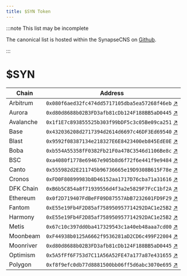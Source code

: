 ```yaml
---
title: $SYN Token
---
```


:::note This list may be incomplete

The canonical list is hosted within the SynapseCNS on [Github](https://github.com/synapsecns/synapse-contracts).

:::

# $SYN

| Chain     | Address                                      |
|-----------|----------------------------------------------|
| Arbitrum  | `0x080f6aed32fc474dd5717105dba5ea57268f46eb` [↗](https://arbiscan.io/address/0x080f6aed32fc474dd5717105dba5ea57268f46eb) |
| Aurora    | `0xd80d8688b02B3FD3afb81cDb124F188BB5aD0445` [↗](https://explorer.mainnet.aurora.dev/address/0xd80d8688b02B3FD3afb81cDb124F188BB5aD0445) |
| Avalanche | `0x1f1E7c893855525b303f99bDF5c3c05Be09ca251` [↗](https://snowscan.xyz/address/0x1f1E7c893855525b303f99bDF5c3c05Be09ca251) |
| Base      | `0x432036208d2717394d2614d6697c46DF3Ed69540` [↗](https://basescan.org/address/0x432036208d2717394d2614d6697c46DF3Ed69540) |
| Blast     | `0x9592f08387134e218327E6E8423400eb845EdE0E` [↗](https://blastscan.io/address/0x9592f08387134e218327E6E8423400eb845EdE0E) |
| Boba      | `0xb554A55358fF0382Fb21F0a478C3546d1106Be8c` [↗](https://blockexplorer.boba.network/address/0xb554A55358fF0382Fb21F0a478C3546d1106Be8c) |
| BSC       | `0xa4080f1778e69467e905b8d6f72f6e441f9e9484` [↗](https://bscscan.com/address/0xa4080f1778e69467e905b8d6f72f6e441f9e9484) |
| Canto     | `0x555982d2E211745b96736665e19D9308B615F78e` [↗](https://canto.dex.guru/address/0x555982d2E211745b96736665e19D9308B615F78e) |
| Cronos    | `0xFD0F80899983b8D46152aa1717D76cba71a31616` [↗](https://cronos.org/explorer/address/0xFD0F80899983b8D46152aa1717D76cba71a31616) |
| DFK Chain | `0xB6b5C854a8f71939556d4f3a2e5829F7FcC1bf2A` [↗](https://dfkchain.com/address/0xB6b5C854a8f71939556d4f3a2e5829F7FcC1bf2A) |
| Ethereum  | `0x0f2D719407FdBeFF09D87557AbB7232601FD9F29` [↗](https://etherscan.io/address/0x0f2D719407FdBeFF09D87557AbB7232601FD9F29) |
| Fantom    | `0xE55e19Fb4F2D85af758950957714292DAC1e25B2` [↗](https://ftmscan.com/address/0xE55e19Fb4F2D85af758950957714292DAC1e25B2) |
| Harmony   | `0xE55e19Fb4F2D85af758950957714292DAC1e25B2` [↗](https://explorer.harmony.one/address/0xE55e19Fb4F2D85af758950957714292DAC1e25B2) |
| Metis     | `0x67c10c397dd0ba417329543c1a40eb48aaa7cd00` [↗](https://andromeda-explorer.metis.io/address/0x67c10c397dd0ba417329543c1a40eb48aaa7cd00) |
| Moonbeam  | `0xF44938b0125A6662f9536281aD2CD6c499F22004` [↗](https://moonbeam.moonscan.io/address/0xF44938b0125A6662f9536281aD2CD6c499F22004) |
| Moonriver | `0xd80d8688b02B3FD3afb81cDb124F188BB5aD0445` [↗](https://moonriver.moonscan.io/address/0xd80d8688b02B3FD3afb81cDb124F188BB5aD0445) |
| Optimism  | `0x5A5fFf6F753d7C11A56A52FE47a177a87e431655` [↗](https://optimistic.etherscan.io/address/0x5A5fFf6F753d7C11A56A52FE47a177a87e431655) |
| Polygon   | `0xf8f9efc0db77d8881500bb06ff5d6abc3070e695` [↗](https://polygonscan.com/address/0xf8f9efc0db77d8881500bb06ff5d6abc3070e695) |
